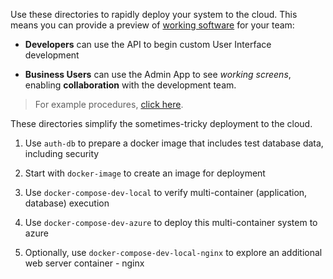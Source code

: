 Use these directories to rapidly deploy your system to the cloud.  This means you can provide a preview of [working software](https://apilogicserver.github.io/Docs/Working-Software-Now/) for your team:

* **Developers** can use the API to begin custom User Interface development

* **Business Users** can use the Admin App to see *working screens*, enabling **collaboration** with the development team.

> For example procedures, [click here](https://apilogicserver.github.io/Docs/DevOps-Containers-Deploy-Multi/).

These directories simplify the sometimes-tricky deployment to the cloud. 

1. Use `auth-db` to prepare a docker image that includes test database data, including security

2. Start with `docker-image` to create an image for deployment

3. Use `docker-compose-dev-local` to verify multi-container (application, database) execution

4. Use `docker-compose-dev-azure` to deploy this multi-container system to azure

5. Optionally, use `docker-compose-dev-local-nginx` to explore an additional web server container - nginx
